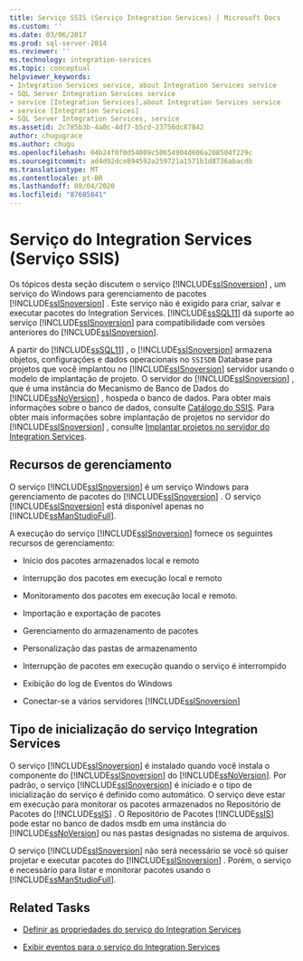 ```yaml
---
title: Serviço SSIS (Serviço Integration Services) | Microsoft Docs
ms.custom: ''
ms.date: 03/06/2017
ms.prod: sql-server-2014
ms.reviewer: ''
ms.technology: integration-services
ms.topic: conceptual
helpviewer_keywords:
- Integration Services service, about Integration Services service
- SQL Server Integration Services service
- service [Integration Services],about Integration Services service
- service [Integration Services]
- SQL Server Integration Services, service
ms.assetid: 2c785b3b-4a0c-4df7-b5cd-23756dc87842
author: chugugrace
ms.author: chugu
ms.openlocfilehash: 04b24f0f0d54009c50654904d606a208504f229c
ms.sourcegitcommit: ad4d92dce894592a259721a1571b1d8736abacdb
ms.translationtype: MT
ms.contentlocale: pt-BR
ms.lasthandoff: 08/04/2020
ms.locfileid: "87685841"
---
```

# <a name="integration-services-service-ssis-service"></a>Serviço do Integration Services (Serviço SSIS)
  Os tópicos desta seção discutem o serviço [!INCLUDE[ssISnoversion](../../includes/ssisnoversion-md.md)] , um serviço do Windows para gerenciamento de pacotes [!INCLUDE[ssISnoversion](../../includes/ssisnoversion-md.md)] . Este serviço não é exigido para criar, salvar e executar pacotes do Integration Services. [!INCLUDE[ssSQL11](../../includes/sssql11-md.md)] dá suporte ao serviço [!INCLUDE[ssISnoversion](../../includes/ssisnoversion-md.md)] para compatibilidade com versões anteriores do [!INCLUDE[ssISnoversion](../../includes/ssisnoversion-md.md)].  
  
 A partir do [!INCLUDE[ssSQL11](../../includes/sssql11-md.md)] , o [!INCLUDE[ssISnoversion](../../includes/ssisnoversion-md.md)] armazena objetos, configurações e dados operacionais no `SSISDB` Database para projetos que você implantou no [!INCLUDE[ssISnoversion](../../includes/ssisnoversion-md.md)] servidor usando o modelo de implantação de projeto. O servidor do [!INCLUDE[ssISnoversion](../../includes/ssisnoversion-md.md)] , que é uma instância do Mecanismo de Banco de Dados do [!INCLUDE[ssNoVersion](../../includes/ssnoversion-md.md)] , hospeda o banco de dados. Para obter mais informações sobre o banco de dados, consulte [Catálogo do SSIS](../catalog/ssis-catalog.md). Para obter mais informações sobre implantação de projetos no servidor do [!INCLUDE[ssISnoversion](../../includes/ssisnoversion-md.md)] , consulte [Implantar projetos no servidor do Integration Services](../deploy-projects-to-integration-services-server.md).  
  
## <a name="management-capabilities"></a>Recursos de gerenciamento  
 O serviço [!INCLUDE[ssISnoversion](../../includes/ssisnoversion-md.md)] é um serviço Windows para gerenciamento de pacotes do [!INCLUDE[ssISnoversion](../../includes/ssisnoversion-md.md)] . O serviço [!INCLUDE[ssISnoversion](../../includes/ssisnoversion-md.md)] está disponível apenas no [!INCLUDE[ssManStudioFull](../../includes/ssmanstudiofull-md.md)].  
  
 A execução do serviço [!INCLUDE[ssISnoversion](../../includes/ssisnoversion-md.md)] fornece os seguintes recursos de gerenciamento:  
  
-   Início dos pacotes armazenados local e remoto  
  
-   Interrupção dos pacotes em execução local e remoto  
  
-   Monitoramento dos pacotes em execução local e remoto.  
  
-   Importação e exportação de pacotes  
  
-   Gerenciamento do armazenamento de pacotes  
  
-   Personalização das pastas de armazenamento  
  
-   Interrupção de pacotes em execução quando o serviço é interrompido  
  
-   Exibição do log de Eventos do Windows  
  
-   Conectar-se a vários servidores [!INCLUDE[ssISnoversion](../../includes/ssisnoversion-md.md)]  
  
## <a name="startup-type-for-integration-services-service"></a>Tipo de inicialização do serviço Integration Services  
 O serviço [!INCLUDE[ssISnoversion](../../includes/ssisnoversion-md.md)] é instalado quando você instala o componente do [!INCLUDE[ssISnoversion](../../includes/ssisnoversion-md.md)] do [!INCLUDE[ssNoVersion](../../includes/ssnoversion-md.md)]. Por padrão, o serviço [!INCLUDE[ssISnoversion](../../includes/ssisnoversion-md.md)] é iniciado e o tipo de inicialização do serviço é definido como automático. O serviço deve estar em execução para monitorar os pacotes armazenados no Repositório de Pacotes do [!INCLUDE[ssIS](../../includes/ssis-md.md)] . O Repositório de Pacotes [!INCLUDE[ssIS](../../includes/ssis-md.md)] pode estar no banco de dados msdb em uma instância do [!INCLUDE[ssNoVersion](../../includes/ssnoversion-md.md)] ou nas pastas designadas no sistema de arquivos.  
  
 O serviço [!INCLUDE[ssISnoversion](../../includes/ssisnoversion-md.md)] não será necessário se você só quiser projetar e executar pacotes do [!INCLUDE[ssISnoversion](../../includes/ssisnoversion-md.md)] . Porém, o serviço é necessário para listar e monitorar pacotes usando o [!INCLUDE[ssManStudioFull](../../includes/ssmanstudiofull-md.md)].  
  
## <a name="related-tasks"></a>Related Tasks  
  
-   [Definir as propriedades do serviço do Integration Services](../set-the-properties-of-the-integration-services-service.md)  
  
-   [Exibir eventos para o serviço do Integration Services](../view-events-for-the-integration-services-service.md)  
  
  
